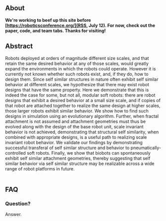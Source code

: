 ## About


**We're working to beef up this site before [https://roboticsconference.org/](RSS, July 12). For now, check out the paper, code, and team tabs. Thanks for visiting!**


## Abstract
<!-- ![image](https://cdorgs.github.io/img/00_Design_Organism_Pair_GreenEctoderm_RedCardiac.png) -->
Robots deployed at orders of magnitude different size scales, and that  retain the same desired behavior at any of those scales, 
would greatly expand the environments in which the robots could operate.
However it is currently not known whether such robots exist, and, if they do, how to design them.
Since self similar structures in nature often exhibit self similar behavior at different scales, we hypothesize that there may exist robot designs that have the same property. Here we demonstrate that 
this is indeed the case for some, but not all, modular soft robots: 
there are robot designs that exhibit a desired behavior at a small size scale, and if copies of that robot are attached together to realize the same design at higher scales, those larger robots exhibit similar behavior. We show how to find such designs in simulation using an evolutionary algorithm. 
Further, when fractal attachment is not assumed and attachment geometries must thus be evolved along with the design of the base robot unit, scale invariant behavior is not achieved, demonstrating that structural self similarity, when combined with appropriate designs, is a useful path to realizing scale invariant robot behavior. We validate our findings by demonstrating successful transferal of self similar structure and behavior to pneumatically-controlled soft robots. Finally, we show that biobots can spontaneously exhibit self similar attachment geometries, thereby suggesting that self similar behavior via self similar structure may be realizable across a wide range of robot platforms in future.
<br><br>

<!-- <iframe width="100%" height="400" src="https://www.youtube.com/embed/WhFWNoBiKUc" frameborder="0" allowfullscreen></iframe> -->
<!-- A computer-designed organism (CDO), with the red/green colored design from the above image, walks under the microscope. -->
<!-- <br><br> -->

<!-- ![image](https://cdorgs.github.io/img/04_Multiple_Design_Organism_Pairs.png)
AI methods automatically design diverse candidate lifeforms in simulation (top row) to perform some desired function, and transferable designs are then created using a cell-based construction toolkit to realize living systems (bottom row) with the predicted behaviors.
<br> -->

<!-- 
## How they're made
<iframe width="100%" height="400" src="https://www.youtube.com/embed/R8mkupUoPgQ" frameborder="0" allowfullscreen></iframe>


## Press release
[https://www.uvm.edu/uvmnews/news/team-builds-first-living-robots](https://www.uvm.edu/uvmnews/news/team-builds-first-living-robots)
<br><br>
 -->

## FAQ

### Question?
Answer.
<br>


